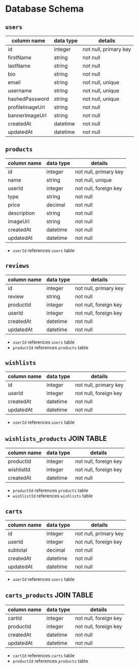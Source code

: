 # **Database Schema**

## `users`

| column name     | data type | details                   |
|-----------------|-----------|---------------------------|
| id              | integer   | not null, primary key     |
| firstName       | string    | not null                  |
| lastName        | string    | not null                  |
| bio             | string    | not null                  |
| email           | string    | not null, unique          |
| username        | string    | not null, unique          |
| hashedPassword  | string    | not null, unique          |
| profileImageUrl | string    | not null                  |
| bannerImageUrl  | string    | not null                  |
| createdAt       | datetime  | not null                  |
| updatedAt       | datetime  | not null                  |

## `products`

| column name | data type | details               |
|-------------|-----------|-----------------------|
| id          | integer   | not null, primary key |
| name        | string    | not null, unique      |
| userId      | integer   | not null, foreign key |
| type        | string    | not null              |
| price       | decimal   | not null              |
| description | string    | not null              |
| imageUrl    | string    | not null              |
| createdAt   | datetime  | not null              |
| updatedAt   | datetime  | not null              |

* `userId` references `users` table

## `reviews`

| column name   | data type | details               |
|---------------|-----------|-----------------------|
| id            | integer   | not null, primary key |
| review        | string    | not null              |
| productId     | integer   | not null, foreign key |
| userId        | integer   | not null, foreign key |
| createdAt     | datetime  | not null              |
| updatedAt     | datetime  | not null              |

* `userId` references `users` table
* `productId` references `products` table

## `wishlists`

| column name   | data type | details                        |
|---------------|-----------|--------------------------------|
| id            | integer   | not null, primary key          |
| userId        | integer   | not null, foreign key          |
| createdAt     | datetime  | not null                       |
| updatedAt     | datetime  | not null                       |

* `userId` references `users` table

## `wishlists_products` JOIN TABLE

| column name   | data type | details                        |
|---------------|-----------|--------------------------------|
| productId     | integer   | not null, foreign key          |
| wishlistId    | integer   | not null, foreign key          |
| createdAt     | datetime  | not null                       |

* `productId` references `products` table
* `wishlistId` references `wishlists` table

## `carts`

| column name   | data type | details                        |
|---------------|-----------|--------------------------------|
| id            | integer   | not null, primary key          |
| userId        | integer   | not null, foreign key          |
| subtotal      | decimal   | not null                       |
| createdAt     | datetime  | not null                       |
| updatedAt     | datetime  | not null                       |

* `userId` references `users` table

## `carts_products` JOIN TABLE

| column name   | data type | details                        |
|---------------|-----------|--------------------------------|
| cartId        | integer   | not null, foreign key          |
| productId     | integer   | not null, foreign key          |
| createdAt     | datetime  | not null                       |
| updatedAt     | datetime  | not null                       |

* `cartId` references `carts` table
* `productId` references `products` table
